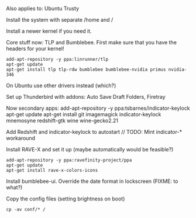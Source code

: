 Also applies to: Ubuntu Trusty

Install the system with separate /home and /

Install a newer kernel if you need it.

Core stuff now: TLP and Bumblebee. First make sure that you have the headers for your kernel!

    add-apt-repository -y ppa:linrunner/tlp
    apt-get update
    apt-get install tlp tlp-rdw bumblebee bumblebee-nvidia primus nvidia-346

On Ubuntu use other drivers instead (which?)

Set up Thunderbird with addons: Auto Save Draft Folders, Firetray

Now secondary apps:
    add-apt-repository -y ppa:tsbarnes/indicator-keylock 
    apt-get update
    apt-get install git imagemagick indicator-keylock mnemosyne redshift-gtk wine wine-gecko2.21

Add Redshift and indicator-keylock to autostart // TODO: Mint indicator-* workaround

Install RAVE-X and set it up (maybe automatically would be feasible?)

    add-apt-repository -y ppa:ravefinity-project/ppa
    apt-get update
    apt-get install rave-x-colors-icons

Install bumblebee-ui.
Override the date format in lockscreen (FIXME: to what?)

Copy the config files (setting brightness on boot)

    cp -av conf/* /
